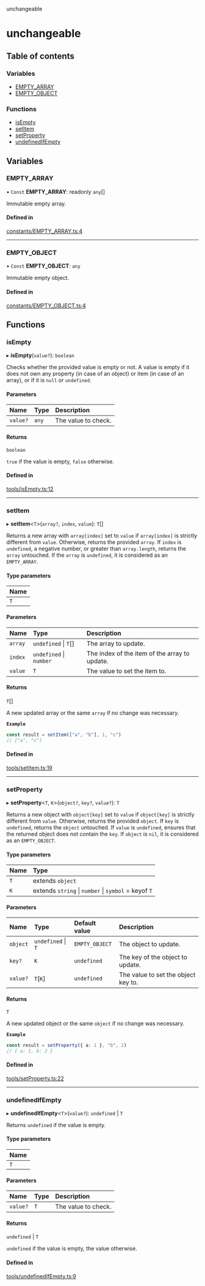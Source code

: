 unchangeable

# unchangeable

## Table of contents

### Variables

- [EMPTY\_ARRAY](README.md#empty_array)
- [EMPTY\_OBJECT](README.md#empty_object)

### Functions

- [isEmpty](README.md#isempty)
- [setItem](README.md#setitem)
- [setProperty](README.md#setproperty)
- [undefinedIfEmpty](README.md#undefinedifempty)

## Variables

### EMPTY\_ARRAY

• `Const` **EMPTY\_ARRAY**: readonly `any`[]

Immutable empty array.

#### Defined in

[constants/EMPTY_ARRAY.ts:4](https://github.com/nevoland/unchangeable/blob/e23cf85/lib/constants/EMPTY_ARRAY.ts#L4)

___

### EMPTY\_OBJECT

• `Const` **EMPTY\_OBJECT**: `any`

Immutable empty object.

#### Defined in

[constants/EMPTY_OBJECT.ts:4](https://github.com/nevoland/unchangeable/blob/e23cf85/lib/constants/EMPTY_OBJECT.ts#L4)

## Functions

### isEmpty

▸ **isEmpty**(`value?`): `boolean`

Checks whether the provided value is empty or not.
A value is empty if it does not own any property (in case of an object) or item (in case of an array), or if it is `null` or `undefined`.

#### Parameters

| Name | Type | Description |
| :------ | :------ | :------ |
| `value?` | `any` | The value to check. |

#### Returns

`boolean`

`true` if the value is empty, `false` otherwise.

#### Defined in

[tools/isEmpty.ts:12](https://github.com/nevoland/unchangeable/blob/e23cf85/lib/tools/isEmpty.ts#L12)

___

### setItem

▸ **setItem**<`T`\>(`array?`, `index`, `value`): `T`[]

Returns a new array with `array[index]` set to `value` if `array[index]` is strictly different from `value`. Otherwise, returns the provided `array`.
If `index` is `undefined`, a negative number, or greater than `array.length`, returns the `array` untouched.
If the `array` is `undefined`, it is considered as an `EMPTY_ARRAY`.

#### Type parameters

| Name |
| :------ |
| `T` |

#### Parameters

| Name | Type | Description |
| :------ | :------ | :------ |
| `array` | `undefined` \| `T`[] | The array to update. |
| `index` | `undefined` \| `number` | The index of the item of the array to update. |
| `value` | `T` | The value to set the item to. |

#### Returns

`T`[]

A new updated array or the same `array` if no change was necessary.

**`Example`**

```typescript
const result = setItem(["a", "b"], 1, "c")
// ["a", "c"]
```

#### Defined in

[tools/setItem.ts:19](https://github.com/nevoland/unchangeable/blob/e23cf85/lib/tools/setItem.ts#L19)

___

### setProperty

▸ **setProperty**<`T`, `K`\>(`object?`, `key?`, `value?`): `T`

Returns a new object with `object[key]` set to `value` if `object[key]` is strictly different from `value`. Otherwise, returns the provided `object`.
If `key` is `undefined`, returns the `object` untouched.
If `value` is `undefined`, ensures that the returned object does not contain the `key`.
If `object` is `nil`, it is considered as an `EMPTY_OBJECT`.

#### Type parameters

| Name | Type |
| :------ | :------ |
| `T` | extends `object` |
| `K` | extends `string` \| `number` \| `symbol` = keyof `T` |

#### Parameters

| Name | Type | Default value | Description |
| :------ | :------ | :------ | :------ |
| `object` | `undefined` \| `T` | `EMPTY_OBJECT` | The object to update. |
| `key?` | `K` | `undefined` | The key of the object to update. |
| `value?` | `T`[`K`] | `undefined` | The value to set the object key to. |

#### Returns

`T`

A new updated object or the same `object` if no change was necessary.

**`Example`**

```typescript
const result = setProperty({ a: 1 }, "b", 2)
// { a: 1, b: 2 }
```

#### Defined in

[tools/setProperty.ts:22](https://github.com/nevoland/unchangeable/blob/e23cf85/lib/tools/setProperty.ts#L22)

___

### undefinedIfEmpty

▸ **undefinedIfEmpty**<`T`\>(`value?`): `undefined` \| `T`

Returns `undefined` if the value is empty.

#### Type parameters

| Name |
| :------ |
| `T` |

#### Parameters

| Name | Type | Description |
| :------ | :------ | :------ |
| `value?` | `T` | The value to check. |

#### Returns

`undefined` \| `T`

`undefined` if the value is empty, the value otherwise.

#### Defined in

[tools/undefinedIfEmpty.ts:9](https://github.com/nevoland/unchangeable/blob/e23cf85/lib/tools/undefinedIfEmpty.ts#L9)
